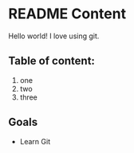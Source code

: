 # README Content
Hello world! I love using git.

## Table of content:
1. one
2. two
3. three

## Goals
- Learn Git
